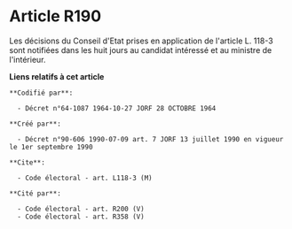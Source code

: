 # Article R190

Les décisions du Conseil d'Etat prises en application de l'article L. 118-3 sont notifiées dans les huit jours au candidat
intéressé et au ministre de l'intérieur.

**Liens relatifs à cet article**

	**Codifié par**:

	  - Décret n°64-1087 1964-10-27 JORF 28 OCTOBRE 1964

	**Créé par**:

	  - Décret n°90-606 1990-07-09 art. 7 JORF 13 juillet 1990 en vigueur le 1er septembre 1990

	**Cite**:

	  - Code électoral - art. L118-3 (M)

	**Cité par**:

	  - Code électoral - art. R200 (V)
	  - Code électoral - art. R358 (V)
